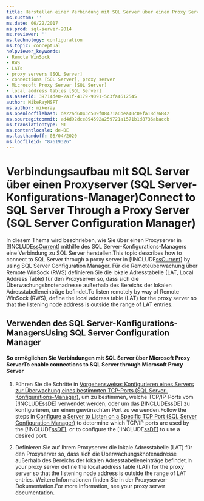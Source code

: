 ```yaml
---
title: Herstellen einer Verbindung mit SQL Server über einen Proxy Server (SQL Server-Konfigurations-Manager) | Microsoft-Dokumentation
ms.custom: ''
ms.date: 06/22/2017
ms.prod: sql-server-2014
ms.reviewer: ''
ms.technology: configuration
ms.topic: conceptual
helpviewer_keywords:
- Remote WinSock
- RWS
- LATs
- proxy servers [SQL Server]
- connections [SQL Server], proxy server
- Microsoft Proxy Server [SQL Server]
- local address tables [SQL Server]
ms.assetid: 39714de0-2a1f-4179-9091-5c3fa4612545
author: MikeRayMSFT
ms.author: mikeray
ms.openlocfilehash: de22ad6043c509f08471a6bea40c0efa18d76842
ms.sourcegitcommit: ad4d92dce894592a259721a1571b1d8736abacdb
ms.translationtype: MT
ms.contentlocale: de-DE
ms.lasthandoff: 08/04/2020
ms.locfileid: "87619326"
---
```

# <a name="connect-to-sql-server-through-a-proxy-server-sql-server-configuration-manager"></a><span data-ttu-id="d6a53-102">Verbindungsaufbau mit SQL Server über einen Proxyserver (SQL Server-Konfigurations-Manager)</span><span class="sxs-lookup"><span data-stu-id="d6a53-102">Connect to SQL Server Through a Proxy Server (SQL Server Configuration Manager)</span></span>
  <span data-ttu-id="d6a53-103">In diesem Thema wird beschrieben, wie Sie über einen Proxyserver in [!INCLUDE[ssCurrent](../../includes/sscurrent-md.md)] mithilfe des SQL Server-Konfigurations-Managers eine Verbindung zu SQL Server herstellen.</span><span class="sxs-lookup"><span data-stu-id="d6a53-103">This topic describes how to connect to SQL Server through a proxy server in [!INCLUDE[ssCurrent](../../includes/sscurrent-md.md)] by using SQL Server Configuration Manager.</span></span> <span data-ttu-id="d6a53-104">Für die Remoteüberwachung über Remote WinSock (RWS) definieren Sie die lokale Adresstabelle (LAT, Local Address Table) für den Proxyserver so, dass sich die Überwachungsknotenadresse außerhalb des Bereichs der lokalen Adresstabelleneinträge befindet.</span><span class="sxs-lookup"><span data-stu-id="d6a53-104">To listen remotely by way of Remote WinSock (RWS), define the local address table (LAT) for the proxy server so that the listening node address is outside the range of LAT entries.</span></span>  
  
##  <a name="using-sql-server-configuration-manager"></a><a name="SSMSProcedure"></a> <span data-ttu-id="d6a53-105">Verwenden des SQL Server-Konfigurations-Managers</span><span class="sxs-lookup"><span data-stu-id="d6a53-105">Using SQL Server Configuration Manager</span></span>  
  
#### <a name="to-enable-connections-to-sql-server-through-microsoft-proxy-server"></a><span data-ttu-id="d6a53-106">So ermöglichen Sie Verbindungen mit SQL Server über Microsoft Proxy Server</span><span class="sxs-lookup"><span data-stu-id="d6a53-106">To enable connections to SQL Server through Microsoft Proxy Server</span></span>  
  
1.  <span data-ttu-id="d6a53-107">Führen Sie die Schritte in [Vorgehensweise: Konfigurieren eines Servers zur Überwachung eines bestimmten TCP-Ports &#40;SQL Server-Konfigurations-Manager&#41;](configure-a-server-to-listen-on-a-specific-tcp-port.md), um zu bestimmen, welche TCP/IP-Ports vom [!INCLUDE[ssDE](../../includes/ssde-md.md)] verwendet werden, oder um das [!INCLUDE[ssDE](../../includes/ssde-md.md)] zu konfigurieren, um einen gewünschten Port zu verwenden.</span><span class="sxs-lookup"><span data-stu-id="d6a53-107">Follow the steps in [Configure a Server to Listen on a Specific TCP Port &#40;SQL Server Configuration Manager&#41;](configure-a-server-to-listen-on-a-specific-tcp-port.md) to determine which TCP/IP ports are used by the [!INCLUDE[ssDE](../../includes/ssde-md.md)], or to configure the [!INCLUDE[ssDE](../../includes/ssde-md.md)] to use a desired port.</span></span>  
  
2.  <span data-ttu-id="d6a53-108">Definieren Sie auf Ihrem Proxyserver die lokale Adresstabelle (LAT) für den Proxyserver so, dass sich die Überwachungsknotenadresse außerhalb des Bereichs der lokalen Adresstabelleneinträge befindet.</span><span class="sxs-lookup"><span data-stu-id="d6a53-108">In your proxy server define the local address table (LAT) for the proxy server so that the listening node address is outside the range of LAT entries.</span></span> <span data-ttu-id="d6a53-109">Weitere Informationen finden Sie in der Proxyserver-Dokumentation.</span><span class="sxs-lookup"><span data-stu-id="d6a53-109">For more information, see your proxy server documentation.</span></span>  
  
  
